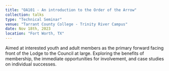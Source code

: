 ```yaml
---
title: "OA101 - An introduction to the Order of the Arrow"
collection: talks
type: "Technical Seminar"
venue: "Tarrant County College - Trinity River Campus"
date: Nov 18th, 2023
location: "Fort Worth, TX"
---
```

Aimed at interested youth and adult members as the primary forward facing front of the Lodge to the Council at large. Exploring the benefits of membership, the immediate opportunities for involvement, and case studies on individual successes.